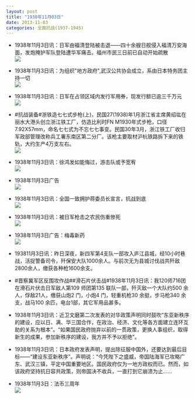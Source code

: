 ```yaml
---
layout: post
title: "1938年11月03日"
date: 2013-11-03
categories: 全面抗战(1937-1945)
---
```


<meta name="referrer" content="no-referrer" />

- 1938年11月3日讯：日军由福清登陆被击退——四十余艘日舰侵入福清万安海面，发炮掩护军队登陆遭华军痛击。福州市民三日前已自动开始疏散 <br/><img src="https://ww4.sinaimg.cn/large/aca367d8jw1ea86r96k9tj20cs1e0q7p.jpg" />

- 1938年11月3日讯：为组织"地方政府",武汉公共协会成立，系由日本特务团主持一切 <br/><img src="https://ww3.sinaimg.cn/large/aca367d8jw1ea850v0k2vj20cs0indlg.jpg" />

- 1938年11月3日讯：日军在占领区域内发行军用券，现发行额已逾三千万元 <br/><img src="https://ww2.sinaimg.cn/large/aca367d8jw1ea83afztxpj20cs0ic76w.jpg" />

- #抗战装备#浙铁造七七式步枪(上)，民国27(1938)年1月浙江省主席黄绍竑在丽水大港头创立浙江铁工厂，仿造比利时FN M1930年式步枪，口径7.92X57mm，命名七七式为不忘七七事变。民国30年3月，浙江铁工厂收归军政部管理改称兵工署东南区第二分厂。该枪主要取材沪杭铁路拆下来的铁轨，大约生产4万支左右。 <br/><img src="https://ww2.sinaimg.cn/large/aca367d8jw1ea82a4du81j20cs0gijsn.jpg" />

- 1938年11月3日讯：徐鸿发如能悔过，游击队或予宽宥 <br/><img src="https://ww2.sinaimg.cn/large/aca367d8jw1ea7ztl5dk7j20ly0e6grp.jpg" />

- 1938年11月3日广告 <br/><img src="https://ww3.sinaimg.cn/large/aca367d8jw1ea7wcoy7q0j20c70gi415.jpg" />

- 1938年11月3日讯：全国一致拥护蒋委员长宣言，抗战到底 <br/><img src="https://ww4.sinaimg.cn/large/aca367d8jw1ea7umayn78j20cs0f2whp.jpg" />

- 1938年11月3日讯：被日军枪击之农民伤重惨死 <br/><img src="https://ww4.sinaimg.cn/large/aca367d8jw1ea7r5eyafdj20bh0dtmzo.jpg" />

- 1938年11月3日广告：梅毒新药 <br/><img src="https://ww1.sinaimg.cn/large/aca367d8jw1ea7pezi70dj208a0kd76b.jpg" />

- 193811月3日讯：昨日深夜，新四军第4支队一部攻入庐江县城，经10小时巷战，活捉警备司令，歼保安大队1000余人。与前次无为县城讨伐战共歼敌2800余人，缴获各种枪1600余支。 

- #晋察冀军区反围攻作战##滑石片伏击战#1938年11月3日讯：我120师716团在滑石片伏击日军敌人第109 师团第135 联队一部，歼灭敌一个大队约500 余人，俘敌21人，缴获山炮2 门，小炮4 门，轻重机枪30 余挺，步马枪340 余支，战马100 余匹，电台1部，其它军用品甚多。 

- 1938年11月3日讯：近卫文磨第二次发表的对华政策声明同时鼓吹“东亚新秩序的建设，应以日、满、华三国合作，在政治、经济、文化等各方面建立连环互助的关系为根本”。“如果国民政府抛弃以前的一贯政策，更换人事组织，取得新生的成果，参加新秩序的建设，我方并不予以拒绝”。 

- 1938年11月3日讯：日本政府发表声明，提出除征服中国外，还要达到最后目标——“建设东亚新秩序”。声明说：“今凭陛下之盛威，帝国陆海军已攻略广东、武汉三镇，平定中国重要地区。国民政府仅为一地方政权而已。然而，如该政府坚持抗日容共政策，则帝国决不收兵，一直打到它崩溃为止…… 

- 1938年11月3日：法币三周年 <br/><img src="https://ww3.sinaimg.cn/large/aca367d8jw1ea7gskvzt6j20cs0kpdmw.jpg" />

